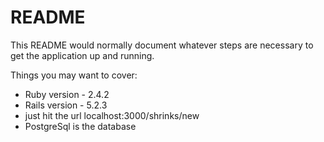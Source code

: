 # README

This README would normally document whatever steps are necessary to get the
application up and running.

Things you may want to cover:


* Ruby version - 2.4.2
* Rails version - 5.2.3
* just hit the url localhost:3000/shrinks/new
* PostgreSql is the database

